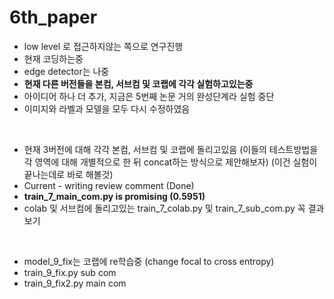 # 6th_paper
* low level 로 접근하지않는 쪽으로 연구진행
* 현재 코딩하는중
* edge detector는 나중
* **현재 다른 버전들을 본컴, 서브컴 및 코랩에 각각 실험하고있는중**
* 아이디어 하나 더 추가, 지금은 5번째 논문 거의 완성단계라 실험 중단
* 이미지와 라벨과 모델을 모두 다시 수정하였음
<br/>

* 현재 3버전에 대해 각각 본컴, 서브컴 및 코랩에 돌리고있음 (이들의 테스트방법을 각 영역에 대해 개별적으로 한 뒤 concat하는 방식으로 제안해보자)
(이건 실험이 끝나는데로 바로 해볼것)
* Current - writing review comment (Done)
* **train_7_main_com.py is promising (0.5951)**
* colab 및 서브컴에 돌리고있는 train_7_colab.py 및 train_7_sub_com.py 꼭 결과보기
<br/>

* model_9_fix는 코랩에 re학습중 (change focal to cross entropy)
* train_9_fix.py sub com
* train_9_fix2.py main com

